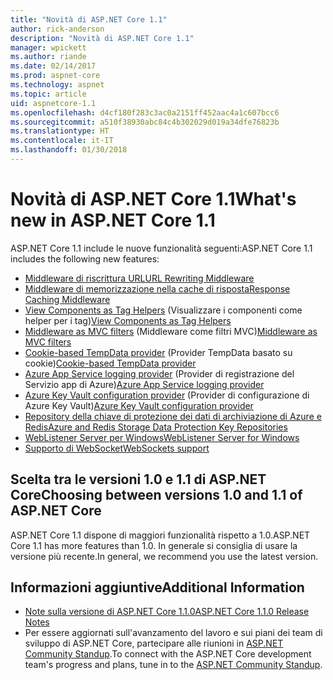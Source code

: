 ```yaml
---
title: "Novità di ASP.NET Core 1.1"
author: rick-anderson
description: "Novità di ASP.NET Core 1.1"
manager: wpickett
ms.author: riande
ms.date: 02/14/2017
ms.prod: aspnet-core
ms.technology: aspnet
ms.topic: article
uid: aspnetcore-1.1
ms.openlocfilehash: d4cf180f283c3ac0a2151ff452aac4a1c607bcc6
ms.sourcegitcommit: a510f38930abc84c4b302029d019a34dfe76823b
ms.translationtype: HT
ms.contentlocale: it-IT
ms.lasthandoff: 01/30/2018
---
```

# <a name="whats-new-in-aspnet-core-11"></a><span data-ttu-id="d5910-103">Novità di ASP.NET Core 1.1</span><span class="sxs-lookup"><span data-stu-id="d5910-103">What's new in ASP.NET Core 1.1</span></span>

<span data-ttu-id="d5910-104">ASP.NET Core 1.1 include le nuove funzionalità seguenti:</span><span class="sxs-lookup"><span data-stu-id="d5910-104">ASP.NET Core 1.1 includes the following new features:</span></span>

- [<span data-ttu-id="d5910-105">Middleware di riscrittura URL</span><span class="sxs-lookup"><span data-stu-id="d5910-105">URL Rewriting Middleware</span></span>](xref:fundamentals/url-rewriting)
- [<span data-ttu-id="d5910-106">Middleware di memorizzazione nella cache di risposta</span><span class="sxs-lookup"><span data-stu-id="d5910-106">Response Caching Middleware</span></span>](xref:performance/caching/middleware)
- <span data-ttu-id="d5910-107">[View Components as Tag Helpers](xref:mvc/views/view-components#invoking-a-view-component-as-a-tag-helper) (Visualizzare i componenti come helper per i tag)</span><span class="sxs-lookup"><span data-stu-id="d5910-107">[View Components as Tag Helpers](xref:mvc/views/view-components#invoking-a-view-component-as-a-tag-helper)</span></span>
- <span data-ttu-id="d5910-108">[Middleware as MVC filters](xref:mvc/controllers/filters#using-middleware-in-the-filter-pipeline) (Middleware come filtri MVC)</span><span class="sxs-lookup"><span data-stu-id="d5910-108">[Middleware as MVC filters](xref:mvc/controllers/filters#using-middleware-in-the-filter-pipeline)</span></span>
- <span data-ttu-id="d5910-109">[Cookie-based TempData provider](xref:fundamentals/app-state#tempdata) (Provider TempData basato su cookie)</span><span class="sxs-lookup"><span data-stu-id="d5910-109">[Cookie-based TempData provider](xref:fundamentals/app-state#tempdata)</span></span>
- <span data-ttu-id="d5910-110">[Azure App Service logging provider](xref:fundamentals/logging/index#appservice) (Provider di registrazione del Servizio app di Azure)</span><span class="sxs-lookup"><span data-stu-id="d5910-110">[Azure App Service logging provider](xref:fundamentals/logging/index#appservice)</span></span>
- <span data-ttu-id="d5910-111">[Azure Key Vault configuration provider](xref:security/key-vault-configuration) (Provider di configurazione di Azure Key Vault)</span><span class="sxs-lookup"><span data-stu-id="d5910-111">[Azure Key Vault configuration provider](xref:security/key-vault-configuration)</span></span>
- [<span data-ttu-id="d5910-112">Repository della chiave di protezione dei dati di archiviazione di Azure e Redis</span><span class="sxs-lookup"><span data-stu-id="d5910-112">Azure and Redis Storage Data Protection Key Repositories</span></span>](xref:security/data-protection/implementation/key-storage-providers#azure-and-redis)
- [<span data-ttu-id="d5910-113">WebListener Server per Windows</span><span class="sxs-lookup"><span data-stu-id="d5910-113">WebListener Server for Windows</span></span>](xref:fundamentals/servers/weblistener)
- [<span data-ttu-id="d5910-114">Supporto di WebSocket</span><span class="sxs-lookup"><span data-stu-id="d5910-114">WebSockets support</span></span>](xref:fundamentals/websockets)

## <a name="choosing-between-versions-10-and-11-of-aspnet-core"></a><span data-ttu-id="d5910-115">Scelta tra le versioni 1.0 e 1.1 di ASP.NET Core</span><span class="sxs-lookup"><span data-stu-id="d5910-115">Choosing between versions 1.0 and 1.1 of ASP.NET Core</span></span>

<span data-ttu-id="d5910-116">ASP.NET Core 1.1 dispone di maggiori funzionalità rispetto a 1.0.</span><span class="sxs-lookup"><span data-stu-id="d5910-116">ASP.NET Core 1.1 has more features than 1.0.</span></span> <span data-ttu-id="d5910-117">In generale si consiglia di usare la versione più recente.</span><span class="sxs-lookup"><span data-stu-id="d5910-117">In general, we recommend you use the latest version.</span></span>

## <a name="additional-information"></a><span data-ttu-id="d5910-118">Informazioni aggiuntive</span><span class="sxs-lookup"><span data-stu-id="d5910-118">Additional Information</span></span>

- [<span data-ttu-id="d5910-119">Note sulla versione di ASP.NET Core 1.1.0</span><span class="sxs-lookup"><span data-stu-id="d5910-119">ASP.NET Core 1.1.0 Release Notes</span></span>](https://github.com/aspnet/Home/releases/tag/1.1.0)
- <span data-ttu-id="d5910-120">Per essere aggiornati sull'avanzamento del lavoro e sui piani dei team di sviluppo di ASP.NET Core, partecipare alle riunioni in [ASP.NET Community Standup](https://live.asp.net/).</span><span class="sxs-lookup"><span data-stu-id="d5910-120">To connect with the ASP.NET Core development team's progress and plans, tune in to the [ASP.NET Community Standup](https://live.asp.net/).</span></span>
